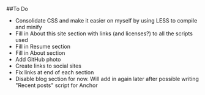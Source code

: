 ##To Do
* Consolidate CSS and make it easier on myself by using LESS to compile and minify
* Fill in About this site section with links (and licenses?) to all the scripts used
* Fill in Resume section
* Fill in About section
* Add GitHub photo
* Create links to social sites
* Fix links at end of each section
* Disable blog section for now. Will add in again later after possible writing "Recent posts" script for Anchor